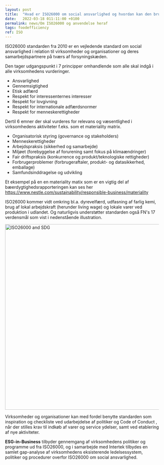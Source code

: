 ```yaml
---
layout: post
title:  "Hvad er ISO26000 om social ansvarlighed og hvordan kan den bruges"
date:   2022-03-18 011:11:00 +0100
permalink: news/Om ISO26000 og anvendelse heraf
tags: foodefficiency
ref: ISO
---
```


ISO26000 standarden fra 2010 er en vejledende standard om social ansvarlighed i relation til virksomheder og organisationer og deres samarbejdspartnere på tværs af forsyningskæden. 

Den tager udgangspunkt i 7 principper omhandlende som alle skal indgå i alle virksomhedens vurderinger.  

*	Ansvarlighed 
*	Gennemsigtighed 
*	Etisk adfærd 
*	Respekt for interessenternes interesser 
*	Respekt for lovgivning 
*	Respekt for internationale adfærdsnormer 
*	Respekt for menneskerettigheder 


Dertil 6 emner der skal vurderes for relevans og væsentlighed i virksomhedens aktiviteter f.eks. som et materiality matrix. 
* Organisatorisk styring (governance og stakeholders)
* Menneskerettigheder
* Arbejdspraksis (sikkerhed og samarbejde)
* Miljøet (forebyggelse af forurening samt fokus på klimaændringer)
* Fair driftspraksis (konkurrence og produkt/teknologiske rettigheder)
* Forbrugerproblemer (forbrugeraftaler, produkt- og datasikkerhed, emballage)
* Samfundsinddragelse og udvikling 

Et eksempel på en en materiality matix som er en vigtig del af bæerdygtighedsrapporteringen kan ses her  https://www.nestle.com/sustainability/responsible-business/materiality

ISO26000 kommer vidt omkring bl.a. dyrevelfærd, udfasning af farlig kemi, brug af lokal arbejdskraft (herunder living wage) og lokale varer ved produktion i udlandet. Og naturligvis understøtter standarden også FN's 17 verdensmål som vist i nedenstående illustration.

<img width="607" alt="ISO26000 and SDG" src="https://user-images.githubusercontent.com/75361000/158990681-f30fda68-ea79-4272-9bd0-19b8e610952a.png">



Virksomheder og organisationer kan med fordel benytte standarden som inspiration og checkliste ved udarbejdelse af politiker og Code of Conduct , når der stilles  krav  til indkøb af varer og service ydelser, samt ved etablering af nye aktiviteter. 

**ESG-in-Business** tilbyder gennemgang af virksomhedens politiker og programme ud fra ISO26000, og i samarbejde med Intertek tilbydes en samlet gap-analyse af virksomhedens eksisterende ledelsessystem, politiker og procedurer overfor ISO26000 om social ansvarlighed. 
